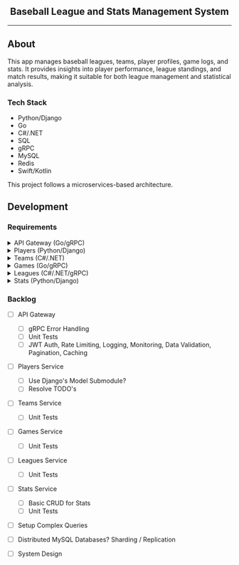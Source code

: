 <div align="center">
    <h2>Baseball League and Stats Management System</h2>
</div>

<hr />

## About

This app manages baseball leagues, teams, player profiles, game logs, and stats.
It provides insights into player performance, league standings, and match results, making it suitable for both league management and statistical analysis.

### Tech Stack

- Python/Django
- Go
- C#/.NET
- SQL
- gRPC
- MySQL
- Redis
- Swift/Kotlin

This project follows a microservices-based architecture.

## Development

### Requirements

<details>
    <summary>API Gateway (Go/gRPC)</summary>
</details>

<details>
    <summary>Players (Python/Django)</summary>

##### Endpoints

<details>
    <summary>Create Player</summary>

```bash
curl -i -X POST http://localhost:8080/v1/players \
    -H 'Content-Type: application/json' \
    -d '{
        "name": "Michael Yi",
        "jerseyNumber": "14",
        "dob": "2004-12-14",
        "height": "5\u0027 10\"",
        "weight": 140,
        "position": "Shortstop",
        "teamId": 1
}'
```
</details>

<details>
    <summary>Get Player</summary>

```bash
curl -i http://localhost:8080/v1/players/<id>
```
</details>

<details>
    <summary>Update Player</summary>

```bash
curl -i -X PATCH http://localhost:8080/v1/players/<id> \
    -H 'Content-Type: application/json' \
    -d '{
        "name": "Michael Yi",
        "jerseyNumber": "14",
        "dob": "2004-12-14",
        "height": "5\u0027 10\"",
        "weight": 140,
        "position": "Shortstop",
        "teamId": 1
}'
```
</details>

<details>
    <summary>Delete Player</summary>

```bash
curl -i -X DELETE http://localhost:8080/v1/players/<id>
```
</details>

<br/>
</details>

<details>
    <summary>Teams (C#/.NET)</summary>

##### Endpoints

<details>
    <summary>Create Team</summary>

```bash
curl -i -X POST http://localhost:8080/v1/teams \
    -H 'Content-Type: application/json' \
    -d '{
        "name": "Los Angeles Dodgers",
        "leagueId": 1
    }'
```
</details>

<details>
    <summary>Get Team</summary>

```bash
curl -i http://localhost:8080/v1/teams/<id>
```
</details>

<details>
    <summary>Get Team With Roster</summary>

```bash
curl -i http://localhost:8080/v1/teams/with-roster/<id>
```
</details>

<details>
    <summary>Update Team</summary>

```bash
curl -i -X PATCH http://localhost:8080/v1/teams/<id> \
    -H 'Content-Type: application/json' \
    -d '{
        "name": "New York Yankees",
        "leagueId": 2
    }'
```
</details>

<details>
    <summary>Delete Team</summary>

```bash
curl -i -X DELETE http://localhost:8080/v1/teams/<id>
```
</details>
</details>

<details>
    <summary>Games (Go/gRPC)</summary>

##### Endpoints

<details>
    <summary>Create Game</summary>

```bash
curl -i -X POST http://localhost:8080/v1/games \
    -H 'Content-Type: application/json' \
    -d '{
        "homeTeamId": 1,
        "awayTeamId": 2,
        "homeTeamScore": 5,
        "awayTeamScore": 0,
        "date": "2004-12-14 12:00:00",
        "location": "Irvine, CA"
}'
```
</details>

<details>
    <summary>Get Game</summary>

```bash
curl -i http://localhost:8080/v1/games/<id>
```
</details>

<details>
    <summary>Update Game</summary>

```bash
curl -i -X PATCH http://localhost:8080/v1/games/<id> \
    -H 'Content-Type: application/json' \
    -d '{
        "homeTeamId": 1,
        "awayTeamId": 2,
        "homeTeamScore": 5,
        "awayTeamScore": 0,
        "date": "2004-12-14 12:00:00",
        "location": "Irvine, CA"
}'
```
</details>

<details>
    <summary>Delete Game</summary>

```bash
curl -i -X DELETE http://localhost:8080/v1/games/<id>
```
</details>

</details>

<details>
    <summary>Leagues (C#/.NET/gRPC)</summary>

##### Endpoints

<details>
    <summary>Create League</summary>

```bash
curl -i -X POST http://localhost:8080/v1/leagues \
    -H 'Content-Type: application/json' \
    -d '{
        "name": "Athletic Coast Conference"
}'
```
</details>

<details>
    <summary>Get League</summary>

```bash
curl -i http://localhost:8080/v1/leagues/<id>
```
</details>

<details>
    <summary>Update League</summary>

```bash
curl -i -X PATCH http://localhost:8080/v1/leagues/<id> \
    -H 'Content-Type: application/json' \
    -d '{
        "name": "Athletic Coast Conference"
}'
```
</details>

<details>
    <summary>Delete League</summary>

```bash
curl -i -X DELETE http://localhost:8080/v1/leagues/<id>
```
</details>
</details>

<details>
    <summary>Stats (Python/Django)</summary>

##### Endpoints
<details>
    <summary>Create Batting Stats</summary>

```bash
curl -i -X POST http://localhost:8080/v1/stats/batting \
    -H 'Content-Type: application/json' \
    -d '{
        "playerId": 1,
        "atBats": 4,
        "runs": 1,
        "hits": 2,
        "totalBases": 3,
        "doubles": 1,
        "triples": 0,
        "homeRuns": 0,
        "rbi": 1,
        "walks": 1,
        "strikeouts": 1,
        "stolenBases": 1,
        "hitByPitches": 0,
        "sacFlies": 0
    }'
```
</details>

<details>
    <summary>Create Pitching Stats</summary>

```bash
curl -i -X POST http://localhost:8080/v1/stats/pitching \
    -H 'Content-Type: application/json' \
    -d '{
        "playerId": 1,
        "wins": 1,
        "losses": 0,
        "earnedRuns": 1,
        "games": 1,
        "gamesStarted": 1,
        "saves": 0,
        "inningsPitched": 7,
        "strikeouts": 10,
        "walks": 2,
        "hits": 5
    }'
```
</details>

<details>
    <summary>Get Batting Stats</summary>

```bash
curl -i http://localhost:8080/v1/stats/batting/<player-id>
```
</details>

<details>
    <summary>Get Pitching Stats</summary>

```bash
curl -i http://localhost:8080/v1/stats/pitching/<player-id>
```
</details>

<details>
    <summary>Update Batting Stats</summary>

```bash
curl -i -X PATCH http://localhost:8080/v1/stats/batting/<id> \
    -H 'Content-Type: application/json' \
    -d '{
        "playerId": 1,
        "atBats": 4,
        "runs": 1,
        "hits": 2,
        "totalBases": 3,
        "doubles": 1,
        "triples": 0,
        "homeRuns": 0,
        "rbi": 1,
        "walks": 1,
        "strikeouts": 1,
        "stolenBases": 1,
        "hitByPitches": 0,
        "sacFlies": 0
    }'
```
</details>

<details>
    <summary>Update Pitching Stats</summary>

```bash
curl -i -X PATCH http://localhost:8080/v1/stats/pitching/<id> \
    -H 'Content-Type: application/json' \
    -d '{
        "playerId": 1,
        "wins": 1,
        "losses": 0,
        "earnedRuns": 1,
        "games": 1,
        "gamesStarted": 1,
        "saves": 0,
        "inningsPitched": 7,
        "strikeouts": 10,
        "walks": 2,
        "hits": 5
    }'
```
</details>

<details>
    <summary>Delete Batting Stats</summary>

```bash
curl -i -X DELETE http://localhost:8080/v1/stats/batting/<id>
```
</details>

<details>
    <summary>Delete Pitching Stats</summary>

```bash
curl -i -X DELETE http://localhost:8080/v1/stats/pitching/<id>
```
</details>

</details>

### Backlog
- [ ] API Gateway
    - [ ] gRPC Error Handling
    - [ ] Unit Tests
    - [ ] JWT Auth, Rate Limiting, Logging, Monitoring, Data Validation, Pagination, Caching
- [ ] Players Service
    - [ ] Use Django's Model Submodule?
    - [ ] Resolve TODO's
- [ ] Teams Service
    - [ ] Unit Tests
- [ ] Games Service
    - [ ] Unit Tests
- [ ] Leagues Service
    - [ ] Unit Tests
- [ ] Stats Service
    - [ ] Basic CRUD for Stats
    - [ ] Unit Tests
- [ ] Setup Complex Queries
- [ ] Distributed MySQL Databases? Sharding / Replication
- [ ] System Design

